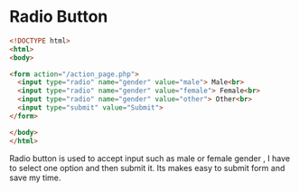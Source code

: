 # Radio Button

```html
<!DOCTYPE html>
<html>
<body>

<form action="/action_page.php">
  <input type="radio" name="gender" value="male"> Male<br>
  <input type="radio" name="gender" value="female"> Female<br>
  <input type="radio" name="gender" value="other"> Other<br>  
  <input type="submit" value="Submit">
</form>

</body>
</html> 
```

Radio button is used to accept input such as male or female gender , I have to select one option and then submit it. Its makes easy to submit
form and save my time.
